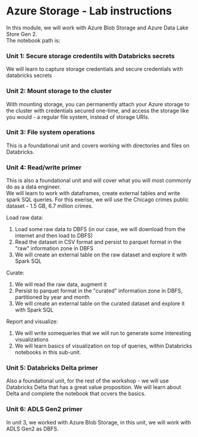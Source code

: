 # Azure Storage - Lab instructions
In this module, we will work with Azure Blob Storage and Azure Data Lake Store Gen 2.<br>
The notebook path is: <br>

### Unit 1: Secure storage credentils with Databricks secrets
We will learn to capture storage credentials and secure credentials with databricks secrets

### Unit 2: Mount storage to the cluster
With mounting storage, you can permanently attach your Azure storage to the cluster with credentials secured one-time, and access the storage like you would - a regular file system, instead of storage URIs.

### Unit 3: File system operations
This is a foundational unit and covers working with directories and files on Databricks.

### Unit 4: Read/write primer
This is also a foundational unit and will cover what you will most commonly do as a data engineer.  <br>
We will learn to  work with dataframes, create external tables and write spark SQL queries.  For this exerise, we will use the Chicago crimes public dataset - 1.5 GB, 6.7 million crimes.<br>

Load raw data:<br>
1.  Load some raw data to DBFS (in our case, we will download from the internet and then load to DBFS)
2.  Read the dataset in CSV format and persist to parquet format in the "raw" information zone in DBFS
3.  We will create an external table on the raw dataset and explore it with Spark SQL

Curate:<br>
1.  We will read the raw data, augment it
2.  Persist to parquet format in the "curated" information zone in DBFS, partitioned by year and month 
3.  We will create an external table on the curated dataset and explore it with Spark SQL

Report and visualize:<br>
1.  We will write somequeries that we will run to generate some interesting visualizations
2.  We will learn basics of visualization on top of queries, within Databricks notebooks in this sub-unit.

### Unit 5: Databricks Delta primer
Also a foundational unit, for the rest of the workshop - we will use Databricks Delta that has a great value proposition.  We will learn about Delta and complete the notebook that ocvers the basics.

### Unit 6: ADLS Gen2 primer
In unit 3, we worked with Azure Blob Storage, in this unit, we will work with ADLS Gen2 as DBFS.
<br>
